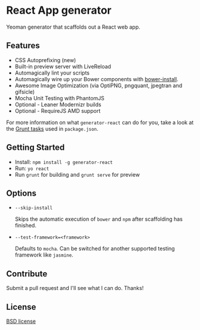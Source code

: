 # React App generator

Yeoman generator that scaffolds out a React web app.

## Features

* CSS Autoprefixing (new)
* Built-in preview server with LiveReload
* Automagically lint your scripts
* Automagically wire up your Bower components with [bower-install](https://github.com/stephenplusplus/grunt-bower-install).
* Awesome Image Optimization (via OptiPNG, pngquant, jpegtran and gifsicle)
* Mocha Unit Testing with PhantomJS
* Optional - Leaner Modernizr builds
* Optional - RequireJS AMD support

For more information on what `generator-react` can do for you, take a look at the [Grunt tasks](https://github.com/nemophrost/generator-react/blob/master/app/templates/_package.json) used in `package.json`.

## Getting Started

- Install: `npm install -g generator-react`
- Run: `yo react`
- Run `grunt` for building and `grunt serve` for preview


## Options

* `--skip-install`

  Skips the automatic execution of `bower` and `npm` after scaffolding has finished.

* `--test-framework=<framework>`

  Defaults to `mocha`. Can be switched for another supported testing framework like `jasmine`.

## Contribute

Submit a pull request and I'll see what I can do. Thanks!

## License

[BSD license](http://opensource.org/licenses/bsd-license.php)
